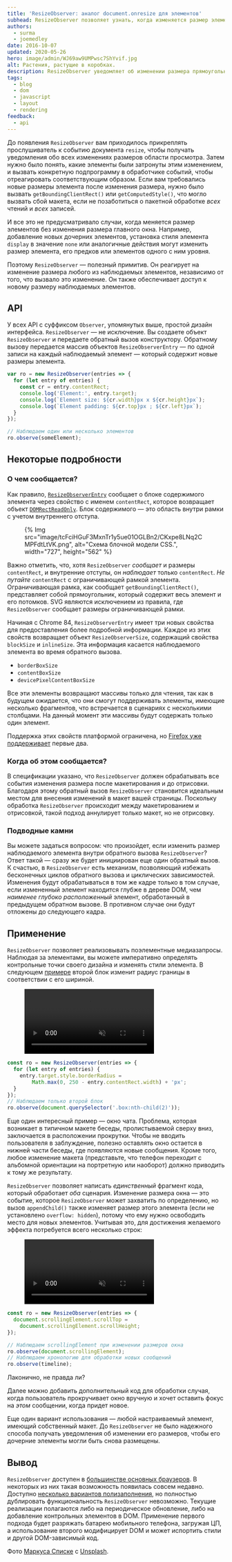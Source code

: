 ```yaml
---
title: 'ResizeObserver: аналог document.onresize для элементов'
subhead: ResizeObserver позволяет узнать, когда изменяется размер элемента.
authors:
  - surma
  - joemedley
date: 2016-10-07
updated: 2020-05-26
hero: image/admin/WJ69aw9UMPwsc7ShYvif.jpg
alt: Растения, растущие в коробках.
description: ResizeObserver уведомляет об изменении размера прямоугольной области с содержимым элемента, чтобы можно было отреагировать соответствующим образом.
tags:
  - blog
  - dom
  - javascript
  - layout
  - rendering
feedback:
  - api
---
```


До появления `ResizeObserver` вам приходилось прикреплять прослушиватель к событию документа `resize`, чтобы получать уведомления обо всех изменениях размеров области просмотра. Затем нужно было понять, какие элементы были затронуты этим изменением, и вызвать конкретную подпрограмму в обработчике событий, чтобы отреагировать соответствующим образом. Если вам требовались новые размеры элемента после изменения размера, нужно было вызвать `getBoundingClientRect()` или `getComputedStyle()`, что могло вызвать сбой макета, если не позаботиться о пакетной обработке *всех* чтений и *всех* записей.

И все это не предусматривало случаи, когда меняется размер элементов без изменения размера главного окна. Например, добавление новых дочерних элементов, установка стиля элемента `display` в значение `none` или аналогичные действия могут изменить размер элемента, его предков или элементов одного с ним уровня.

Поэтому `ResizeObserver` — полезный примитив. Он реагирует на изменение размера любого из наблюдаемых элементов, независимо от того, что вызвало это изменение. Он также обеспечивает доступ к новому размеру наблюдаемых элементов.

## API

У всех API с суффиксом `Observer`, упомянутых выше, простой дизайн интерфейса. `ResizeObserver` — не исключение. Вы создаете объект `ResizeObserver` и передаете обратный вызов конструктору. Обратному вызову передается массив объектов `ResizeObserverEntry` — по одной записи на каждый наблюдаемый элемент — который содержит новые размеры элемента.

```js
var ro = new ResizeObserver(entries => {
  for (let entry of entries) {
    const cr = entry.contentRect;
    console.log('Element:', entry.target);
    console.log(`Element size: ${cr.width}px x ${cr.height}px`);
    console.log(`Element padding: ${cr.top}px ; ${cr.left}px`);
  }
});

// Наблюдаем один или несколько элементов
ro.observe(someElement);
```

## Некоторые подробности

### О чем сообщается?

Как правило, [`ResizeObserverEntry`](https://developer.mozilla.org/docs/Web/API/ResizeObserverEntry) сообщает о блоке содержимого элемента через свойство с именем `contentRect`, которое возвращает объект [`DOMRectReadOnly`](https://developer.mozilla.org/docs/Web/API/DOMRectReadOnly). Блок содержимого — это область внутри рамки с учетом внутреннего отступа.

<figure>{% Img src="image/tcFciHGuF3MxnTr1y5ue01OGLBn2/CKxpe8LNq2CMPFdtLtVK.png", alt="Схема блочной модели CSS.", width="727", height="562" %}</figure>

Важно отметить, что, хотя `ResizeObserver` *сообщает* и размеры `contentRect`, и внутренние отступы, он *наблюдает* только `contentRect`. *Не путайте* `contentRect` с ограничивающей рамкой элемента. Ограничивающая рамка, как сообщает `getBoundingClientRect()`, представляет собой прямоугольник, который содержит весь элемент и его потомков. SVG являются исключением из правила, где `ResizeObserver` сообщает размеры ограничивающей рамки.

Начиная с Chrome 84, `ResizeObserverEntry` имеет три новых свойства для предоставления более подробной информации. Каждое из этих свойств возвращает объект `ResizeObserverSize`, содержащий свойства `blockSize` и `inlineSize`. Эта информация касается наблюдаемого элемента во время обратного вызова.

- `borderBoxSize`
- `contentBoxSize`
- `devicePixelContentBoxSize`

Все эти элементы возвращают массивы только для чтения, так как в будущем ожидается, что они смогут поддерживать элементы, имеющие несколько фрагментов, что встречается в сценариях с несколькими столбцами. На данный момент эти массивы будут содержать только один элемент.

Поддержка этих свойств платформой ограничена, но [Firefox уже поддерживает](https://developer.mozilla.org/docs/Web/API/ResizeObserverEntry#Browser_compatibility) первые два.

### Когда об этом сообщается?

В спецификации указано, что `ResizeObserver` должен обрабатывать все события изменения размера после макетирования и до отрисовки. Благодаря этому обратный вызов `ResizeObserver` становится идеальным местом для внесения изменений в макет вашей страницы. Поскольку обработка `ResizeObserver` происходит между макетированием и отрисовкой, такой подход аннулирует только макет, но не отрисовку.

### Подводные камни

Вы можете задаться вопросом: что произойдет, если изменить размер наблюдаемого элемента внутри обратного вызова `ResizeObserver`? Ответ такой — сразу же будет инициирован еще один обратный вызов. К счастью, в `ResizeObserver` есть механизм, позволяющий избежать бесконечных циклов обратного вызова и циклических зависимостей. Изменения будут обрабатываться в том же кадре только в том случае, если измененный элемент находится глубже в дереве DOM, чем *наименее глубоко расположенный* элемент, обработанный в предыдущем обратном вызове. В противном случае они будут отложены до следующего кадра.

## Применение

`ResizeObserver` позволяет реализовывать поэлементные медиазапросы. Наблюдая за элементами, вы можете императивно определять контрольные точки своего дизайна и изменять стили элемента. В следующем [примере](https://googlechrome.github.io/samples/resizeobserver/) второй блок изменит радиус границы в соответствии с его шириной.

<figure>
  <video controls autoplay loop muted>
    <source src="https://storage.googleapis.com/webfundamentals-assets/resizeobserver/elem-mq_vp8.webm" type="video/webm; codecs=vp8">
    <source src="https://storage.googleapis.com/webfundamentals-assets/resizeobserver/elem-mq_x264.mp4" type="video/mp4; codecs=h264">
  </source></source></video></figure>

```js
const ro = new ResizeObserver(entries => {
  for (let entry of entries) {
    entry.target.style.borderRadius =
        Math.max(0, 250 - entry.contentRect.width) + 'px';
  }
});
// Наблюдаем только второй блок
ro.observe(document.querySelector('.box:nth-child(2)'));
```

Еще один интересный пример — окно чата. Проблема, которая возникает в типичном макете беседы, пролистываемой сверху вниз, заключается в расположении прокрутки. Чтобы не вводить пользователя в заблуждение, полезно оставлять окно остается в нижней части беседы, где появляются новые сообщения. Кроме того, любое изменение макета (представьте, что телефон переходит с альбомной ориентации на портретную или наоборот) должно приводить к тому же результату.

`ResizeObserver` позволяет написать *единственный* фрагмент кода, который обработает *оба* сценария. Изменение размера окна — это событие, которое `ResizeObserver` может захватить по определению, но вызов `appendChild()` также изменяет размер этого элемента (если не установлено `overflow: hidden`), потому что ему нужно освободить место для новых элементов. Учитывая это, для достижения желаемого эффекта потребуется всего несколько строк:

<figure>
 <video controls autoplay loop muted>
   <source src="https://storage.googleapis.com/webfundamentals-assets/resizeobserver/chat_vp8.webm" type="video/webm; codecs=vp8">
   <source src="https://storage.googleapis.com/webfundamentals-assets/resizeobserver/chat_x264.mp4" type="video/mp4; codecs=h264">
 </source></source></video></figure>

```js
const ro = new ResizeObserver(entries => {
  document.scrollingElement.scrollTop =
    document.scrollingElement.scrollHeight;
});

// Наблюдаем scrollingElement при изменении размеров окна
ro.observe(document.scrollingElement);
// Наблюдаем хронологию для обработки новых сообщений
ro.observe(timeline);
```

Лаконично, не правда ли?

Далее можно добавить дополнительный код для обработки случая, когда пользователь прокручивает окно вручную и хочет оставить фокус на *этом* сообщении, когда придет новое.

Еще один вариант использования — любой настраиваемый элемент, имеющий собственный макет. До `ResizeObserver` не было надежного способа получать уведомления об изменении его размеров, чтобы его дочерние элементы могли быть снова размещены.

## Вывод

`ResizeObserver` доступен в [большинстве основных браузеров](https://developer.mozilla.org/docs/Web/API/ResizeObserver#Browser_compatibility). В некоторых из них такая возможность появилась совсем недавно. Доступно [несколько вариантов полизаполнения](https://github.com/WICG/ResizeObserver/issues/3), но полностью дублировать функциональность `ResizeObserver` невозможно. Текущие реализации полагаются либо на периодическое обновление, либо на добавление контрольных элементов в DOM. Применение первого подхода будет разряжать батарею мобильного телефона, загружая ЦП, а использование второго модифицирует DOM и может испортить стили и другой DOM-зависимый код.

Фото [Маркуса Списке](https://unsplash.com/@markusspiske?utm_source=unsplash&utm_medium=referral&utm_content=creditCopyText) c [Unsplash](https://unsplash.com/s/photos/observe-growth?utm_source=unsplash&utm_medium=referral&utm_content=creditCopyText).
